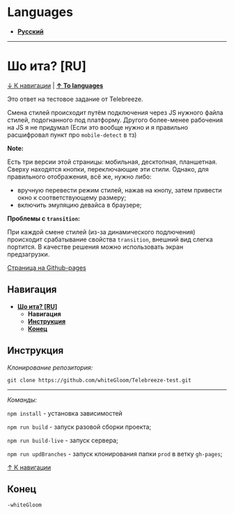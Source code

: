 # Languages
* **[Русский](#шо-ита-ru "Русский")**

------------

# Шо ита? [RU]

[↓ К навигации](#навигация "↓ К навигации") | **[↑ To languages](#languages " ↑To languages")**

Это ответ на тестовое задание от Telebreeze.

Смена стилей происходит путём подключения через JS нужного файла стилей, подогнанного под платформу. Другого более-менее рабочения на JS я не придумал (Если это вообще нужно и я правильно расшифровал пункт про `mobile-detect` в тз)


**Note:**

Есть три версии этой страницы: мобильная, десктопная, планшетная. Сверху находятся кнопки, переключающие эти стили.
Однако, для правильного отображения, всё же, нужно либо:

* вручную перевести режим стилей, нажав на кнопу, затем привести окно к соответствующему размеру;
* включить эмуляцию девайса в браузере;


**Проблемы с `transition`:**

При каждой смене стилей (из-за динамического подлючения) происходит срабатывание свойства `transition`, внешний вид слегка портится. В качестве решения можно использовать экран предзагрузки.


[Страница на Github-pages](https://whitegloom.github.io/Telebreeze-test/ "Страница на Github-pages")

## Навигация

* **[Шо ита? [RU]](#шо-ита-ru "Шо ита? [RU]")**
	* **Навигация**
	* **[Инструкция](#инструкция "инструкция")**
	* **[Конец](#конец "конец")**

## Инструкция

*Клонирование репозитория:*

`git clone https://github.com/whiteGloom/Telebreeze-test.git`

------------

*Команды:*

`npm install` - установка зависимостей

`npm run build` - запуск разовой сборки проекта;

`npm run build-live` - запуск сервера;

`npm run updBranches` - запуск клонирования папки `prod` в ветку `gh-pages`;

[↑ К навигации](#навигация "↑ К навигации")

## Конец

`-whiteGloom`